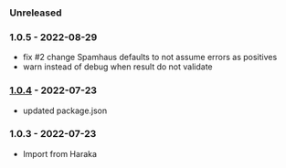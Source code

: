 
### Unreleased


### 1.0.5 - 2022-08-29

- fix #2 change Spamhaus defaults to not assume errors as positives
- warn instead of debug when result do not validate


### [1.0.4] - 2022-07-23

- updated package.json


### 1.0.3 - 2022-07-23

- Import from Haraka


[1.0.4]: https://github.com/haraka/haraka-plugin-uribl/releases/tag/1.0.4
[1.0.6]: https://github.com/haraka/haraka-plugin-uribl/releases/tag/1.0.6
